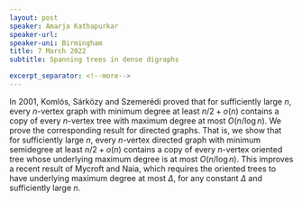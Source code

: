 ```yaml
---
layout: post
speaker: Amarja Kathapurkar
speaker-url: 
speaker-uni: Birmingham
title: 7 March 2022
subtitle: Spanning trees in dense digraphs

excerpt_separator: <!--more-->
---
```

In 2001, Koml&oacute;s, S&aacute;rk&ouml;zy and Szemer&eacute;di proved that for sufficiently large $n$, every $n$-vertex graph with minimum degree at least $n/2 + o(n)$ contains a copy of every $n$-vertex tree with maximum degree at most $O(n/\log n)$. We prove the corresponding result for directed graphs. That is, we show that for sufficiently large $n$, every $n$-vertex directed graph with minimum semidegree at least $n/2 + o(n)$ contains a copy of every $n$-vertex oriented tree whose underlying maximum degree is at most $O(n/\log n)$. This improves a recent result of Mycroft and Naia, which requires the oriented trees to have underlying maximum degree at most $\Delta$, for any constant $\Delta$ and sufficiently large $n$.


<!--more-->

